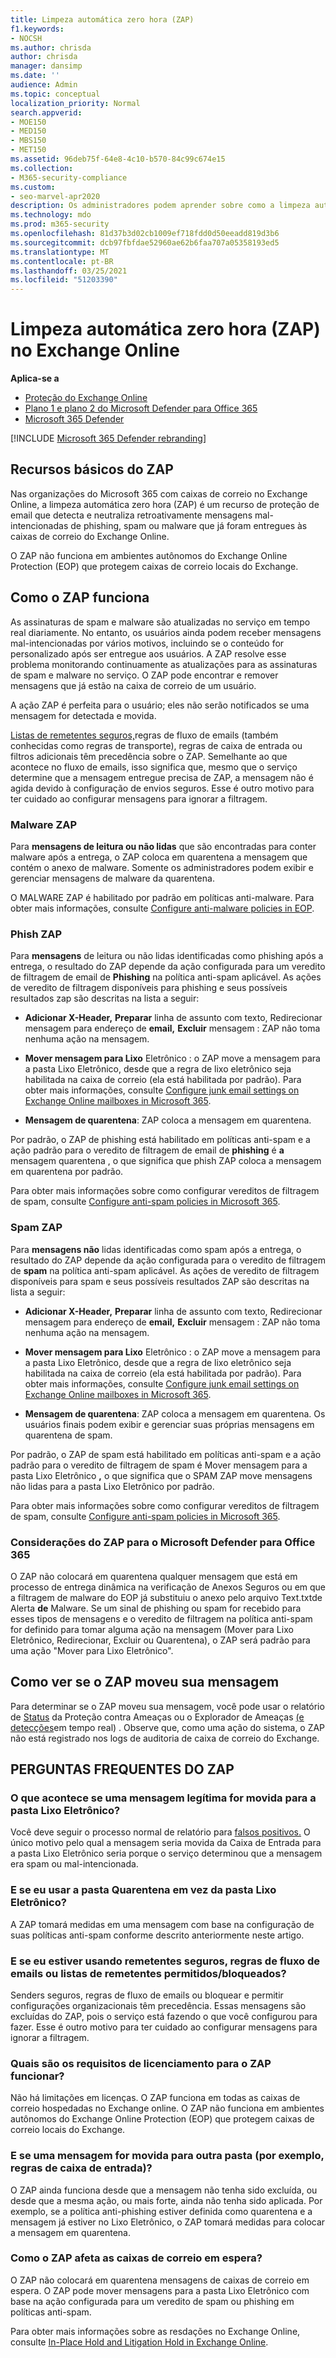```yaml
---
title: Limpeza automática zero hora (ZAP)
f1.keywords:
- NOCSH
ms.author: chrisda
author: chrisda
manager: dansimp
ms.date: ''
audience: Admin
ms.topic: conceptual
localization_priority: Normal
search.appverid:
- MOE150
- MED150
- MBS150
- MET150
ms.assetid: 96deb75f-64e8-4c10-b570-84c99c674e15
ms.collection:
- M365-security-compliance
ms.custom:
- seo-marvel-apr2020
description: Os administradores podem aprender sobre como a limpeza automática zero hora (ZAP) pode mover retroativamente mensagens entregues em uma caixa de correio do Exchange Online para a pasta Lixo Eletrônico ou quarentena que são encontradas retroativamente como spam ou phishing.
ms.technology: mdo
ms.prod: m365-security
ms.openlocfilehash: 81d37b3d02cb1009ef718fdd0d50eeadd819d3b6
ms.sourcegitcommit: dcb97fbfdae52960ae62b6faa707a05358193ed5
ms.translationtype: MT
ms.contentlocale: pt-BR
ms.lasthandoff: 03/25/2021
ms.locfileid: "51203390"
---
```

# <a name="zero-hour-auto-purge-zap-in-exchange-online"></a>Limpeza automática zero hora (ZAP) no Exchange Online

**Aplica-se a**
- [Proteção do Exchange Online](exchange-online-protection-overview.md)
- [Plano 1 e plano 2 do Microsoft Defender para Office 365](defender-for-office-365.md)
- [Microsoft 365 Defender](../defender/microsoft-365-defender.md)

[!INCLUDE [Microsoft 365 Defender rebranding](../includes/microsoft-defender-for-office.md)]


## <a name="basic-features-of-zap"></a>Recursos básicos do ZAP

Nas organizações do Microsoft 365 com caixas de correio no Exchange Online, a limpeza automática zero hora (ZAP) é um recurso de proteção de email que detecta e neutraliza retroativamente mensagens mal-intencionadas de phishing, spam ou malware que já foram entregues às caixas de correio do Exchange Online.

O ZAP não funciona em ambientes autônomos do Exchange Online Protection (EOP) que protegem caixas de correio locais do Exchange.

## <a name="how-zap-works"></a>Como o ZAP funciona

As assinaturas de spam e malware são atualizadas no serviço em tempo real diariamente. No entanto, os usuários ainda podem receber mensagens mal-intencionadas por vários motivos, incluindo se o conteúdo for personalizado após ser entregue aos usuários. A ZAP resolve esse problema monitorando continuamente as atualizações para as assinaturas de spam e malware no serviço. O ZAP pode encontrar e remover mensagens que já estão na caixa de correio de um usuário.

A ação ZAP é perfeita para o usuário; eles não serão notificados se uma mensagem for detectada e movida.

[Listas de remetentes seguros,](create-safe-sender-lists-in-office-365.md)regras de fluxo de emails (também conhecidas como regras de transporte), regras de caixa de entrada ou filtros adicionais têm precedência sobre o ZAP. Semelhante ao que acontece no fluxo de emails, isso significa que, mesmo que o serviço determine que a mensagem entregue precisa de ZAP, a mensagem não é agida devido à configuração de envios seguros. Esse é outro motivo para ter cuidado ao configurar mensagens para ignorar a filtragem.

### <a name="malware-zap"></a>Malware ZAP

Para **mensagens de leitura ou não lidas** que são encontradas para conter malware após a entrega, o ZAP coloca em quarentena a mensagem que contém o anexo de malware. Somente os administradores podem exibir e gerenciar mensagens de malware da quarentena.

O MALWARE ZAP é habilitado por padrão em políticas anti-malware. Para obter mais informações, consulte [Configure anti-malware policies in EOP](configure-anti-malware-policies.md).

### <a name="phish-zap"></a>Phish ZAP

Para **mensagens** de leitura ou não lidas identificadas como phishing após a entrega, o resultado do ZAP depende da ação configurada para um veredito de filtragem de email de **Phishing** na política anti-spam aplicável. As ações de veredito de filtragem disponíveis para phishing e seus possíveis resultados zap são descritas na lista a seguir:

- **Adicionar X-Header,** **Preparar** linha de assunto com texto, Redirecionar mensagem para endereço de **email,** **Excluir** mensagem : ZAP não toma nenhuma ação na mensagem.

- **Mover mensagem para Lixo** Eletrônico : o ZAP move a mensagem para a pasta Lixo Eletrônico, desde que a regra de lixo eletrônico seja habilitada na caixa de correio (ela está habilitada por padrão). Para obter mais informações, consulte [Configure junk email settings on Exchange Online mailboxes in Microsoft 365](configure-junk-email-settings-on-exo-mailboxes.md).

- **Mensagem de quarentena**: ZAP coloca a mensagem em quarentena.

Por padrão, o ZAP de phishing está habilitado em políticas anti-spam e a ação padrão para o veredito de filtragem de email de **phishing** é **a** mensagem quarentena , o que significa que phish ZAP coloca a mensagem em quarentena por padrão.

Para obter mais informações sobre como configurar vereditos de filtragem de spam, consulte [Configure anti-spam policies in Microsoft 365](configure-your-spam-filter-policies.md).

### <a name="spam-zap"></a>Spam ZAP

Para **mensagens não** lidas identificadas como spam após a entrega, o resultado do ZAP depende da ação configurada para o veredito de filtragem de **spam** na política anti-spam aplicável. As ações de veredito de filtragem disponíveis para spam e seus possíveis resultados ZAP são descritas na lista a seguir:

- **Adicionar X-Header,** **Preparar** linha de assunto com texto, Redirecionar mensagem para endereço de **email,** **Excluir** mensagem : ZAP não toma nenhuma ação na mensagem.

- **Mover mensagem para Lixo** Eletrônico : o ZAP move a mensagem para a pasta Lixo Eletrônico, desde que a regra de lixo eletrônico seja habilitada na caixa de correio (ela está habilitada por padrão). Para obter mais informações, consulte [Configure junk email settings on Exchange Online mailboxes in Microsoft 365](configure-junk-email-settings-on-exo-mailboxes.md).

- **Mensagem de quarentena**: ZAP coloca a mensagem em quarentena. Os usuários finais podem exibir e gerenciar suas próprias mensagens em quarentena de spam.

Por padrão, o ZAP de spam está habilitado em políticas  anti-spam e a ação padrão para o  veredito de filtragem de spam é Mover mensagem para a pasta Lixo Eletrônico **,** o que significa que o SPAM ZAP move mensagens não lidas para a pasta Lixo Eletrônico por padrão.

Para obter mais informações sobre como configurar vereditos de filtragem de spam, consulte [Configure anti-spam policies in Microsoft 365](configure-your-spam-filter-policies.md).

### <a name="zap-considerations-for-microsoft-defender-for-office-365"></a>Considerações do ZAP para o Microsoft Defender para Office 365

O ZAP não colocará em quarentena [](safe-attachments.md#dynamic-delivery-in-safe-attachments-policies) qualquer mensagem que está em processo de entrega dinâmica na verificação de Anexos Seguros ou em que a filtragem de malware do EOP já substituiu o anexo pelo arquivo Text.txtde Alerta **de** Malware. Se um sinal de phishing ou spam for recebido para esses tipos de mensagens e o veredito de filtragem na política anti-spam for definido para tomar alguma ação na mensagem (Mover para Lixo Eletrônico, Redirecionar, Excluir ou Quarentena), o ZAP será padrão para uma ação "Mover para Lixo Eletrônico".

## <a name="how-to-see-if-zap-moved-your-message"></a>Como ver se o ZAP moveu sua mensagem

Para determinar se o ZAP moveu sua mensagem, você pode usar o relatório de [Status](view-email-security-reports.md#threat-protection-status-report) da Proteção contra Ameaças ou o Explorador de Ameaças [(e detecções](threat-explorer.md)em tempo real) . Observe que, como uma ação do sistema, o ZAP não está registrado nos logs de auditoria de caixa de correio do Exchange.

## <a name="zap-faq"></a>PERGUNTAS FREQUENTES DO ZAP

### <a name="what-happens-if-a-legitimate-message-is-moved-to-the-junk-email-folder"></a>O que acontece se uma mensagem legítima for movida para a pasta Lixo Eletrônico?

Você deve seguir o processo normal de relatório para [falsos positivos.](report-junk-email-messages-to-microsoft.md) O único motivo pelo qual a mensagem seria movida da Caixa de Entrada para a pasta Lixo Eletrônico seria porque o serviço determinou que a mensagem era spam ou mal-intencionada.

### <a name="what-if-i-use-the-quarantine-folder-instead-of-the-junk-mail-folder"></a>E se eu usar a pasta Quarentena em vez da pasta Lixo Eletrônico?

A ZAP tomará medidas em uma mensagem com base na configuração de suas políticas anti-spam conforme descrito anteriormente neste artigo.

### <a name="what-if-im-using-safe-senders-mail-flow-rules-or-allowedblocked-sender-lists"></a>E se eu estiver usando remetentes seguros, regras de fluxo de emails ou listas de remetentes permitidos/bloqueados?

Senders seguros, regras de fluxo de emails ou bloquear e permitir configurações organizacionais têm precedência. Essas mensagens são excluídas do ZAP, pois o serviço está fazendo o que você configurou para fazer. Esse é outro motivo para ter cuidado ao configurar mensagens para ignorar a filtragem.

### <a name="what-are-the-licensing-requirements-for-zap-to-work"></a>Quais são os requisitos de licenciamento para o ZAP funcionar?

Não há limitações em licenças. O ZAP funciona em todas as caixas de correio hospedadas no Exchange online. O ZAP não funciona em ambientes autônomos do Exchange Online Protection (EOP) que protegem caixas de correio locais do Exchange.

### <a name="what-if-a-message-is-moved-to-another-folder-eg-inbox-rules"></a>E se uma mensagem for movida para outra pasta (por exemplo, regras de caixa de entrada)?

O ZAP ainda funciona desde que a mensagem não tenha sido excluída, ou desde que a mesma ação, ou mais forte, ainda não tenha sido aplicada. Por exemplo, se a política anti-phishing estiver definida como quarentena e a mensagem já estiver no Lixo Eletrônico, o ZAP tomará medidas para colocar a mensagem em quarentena.

### <a name="how-does-zap-affect-mailboxes-on-hold"></a>Como o ZAP afeta as caixas de correio em espera?

O ZAP não colocará em quarentena mensagens de caixas de correio em espera. O ZAP pode mover mensagens para a pasta Lixo Eletrônico com base na ação configurada para um veredito de spam ou phishing em políticas anti-spam.

Para obter mais informações sobre as resdações no Exchange Online, consulte [In-Place Hold and Litigation Hold in Exchange Online](/Exchange/security-and-compliance/in-place-and-litigation-holds).
